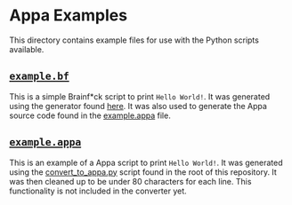 # Appa Examples

This directory contains example files for use with the Python scripts available.

## [`example.bf`](example.bf)

This is a simple Brainf*ck script to print `Hello World!`. It was generated using the generator
found [here](https://copy.sh/brainfuck/text.html). It was also used to generate the Appa source
code found in the [example.appa](example.appa) file.

## [`example.appa`](example.appa)

This is an example of a Appa script to print `Hello World!`. It was generated using the
[convert_to_appa.py](/convert_to_appa.py) script found in the root of this repository. It was then
cleaned up to be under 80 characters for each line. This functionality is not included in the
converter yet.
